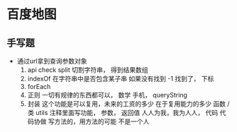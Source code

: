 # 百度地图


## 手写题
- 通过url拿到查询参数对象
    1. api check
    split 切割字符串， 得到结果数组
    2. indexOf 在字符串中是否包含某子串
    如果没有找到 -1 找到了， 下标
    3. forEach
    4. 正则 一切有规律的东西都可以， 数学
        手机， queryString
    5. 封装
        这个功能是可以复用，未来的工资的多少
        在于复用能力的多少
        函数 / 类 utils
        注释里面写功能， 参数， 返回值
        人人为我，我为人人， 代码 代码协做
        写方法的，用方法的可能 不是一个人

